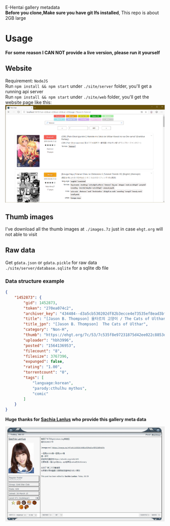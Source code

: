 E-Hentai gallery metadata  
**Before you clone,Make sure you have git lfs installed**, This repo is about 2GB large
# Usage
**For some reason I CAN NOT provide a live version, please run it yourself**
## Website
Requirement: `NodeJS`  
Run `npm install && npm start` under `./site/server` folder, you'll get a running api server  
Run `npm install && npm start` under `./site/web` folder, you'll get the website page like this:
![website](website.png)

## Thumb images
I've download all the thumb images at `./images.7z` just in case `ehgt.org` will not able to visit

## Raw data
Get `gdata.json` or `gdata.pickle` for raw data  
`./site/server/database.sqlite` for a sqlite db file

### Data structure example
```JSON
{
    "1452873": {
        "gid": 1452873,
        "token": "270ea074c2",
        "archiver_key": "434484--d3a5cb530202df82b3ecce4e73535ef8ead3bff9",
        "title": "[Jason B. Thompson] 울타르의 고양이 / The Cats of Ulthar",
        "title_jpn": "[Jason B. Thompson]  The Cats of Ulthar",
        "category": "Non-H",
        "thumb": "https://ehgt.org/7c/53/7c535f8e97231875d42ee022c8853dcca533b903-498579-900-1134-jpg_l.jpg",
        "uploader": "hbh3996",
        "posted": "1564136953",
        "filecount": "8",
        "filesize": 3767396,
        "expunged": false,
        "rating": "1.00",
        "torrentcount": "0",
        "tags": [
            "language:korean",
            "parody:cthulhu mythos",
            "comic"
        ]
    }
}
```

**Huge thanks for [Sachia Lanlus](https://forums.e-hentai.org/index.php?showuser=2351915) who provide this gallery meta data**  

[![thanks](thanks.png)](https://forums.e-hentai.org/index.php?showuser=2351915)